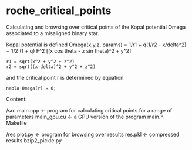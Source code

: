 # roche_critical_points

Calculating and browsing over critical points of the Kopal potential 
Omega associated to a misaligned binary star.

Kopal potential is defined 
    Omega(x,y,z, params) = 
      1/r1 + q(1/r2 - x/delta^2) + 
      1/2 (1 + q) F^2 [(x cos theta - z sin theta)^2 + y^2]
      
    r1 = sqrt(x^2 + y^2 + z^2)
    r2 = sqrt((x-delta)^2 + y^2 + z^2)

and the critical point r is determined by equation 
    
    nabla Omega(r) = 0;

  
Content:

  /src 
    main.cpp        <- program for calculating critical points 
                       for a range of parameters 
    main_gpu.cu     <- a GPU version of the program
    main.h         
    Makefile

  /res
    plot.py         <- program for browsing over results
    res.pkl         <- compressed results
    bzip2_pickle.py
